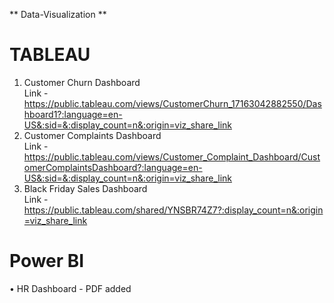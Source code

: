 ** Data-Visualization **  
# TABLEAU  
  
1. Customer Churn Dashboard  
Link - https://public.tableau.com/views/CustomerChurn_17163042882550/Dashboard1?:language=en-US&:sid=&:display_count=n&:origin=viz_share_link  
2. Customer Complaints Dashboard  
Link - https://public.tableau.com/views/Customer_Complaint_Dashboard/CustomerComplaintsDashboard?:language=en-US&:sid=&:display_count=n&:origin=viz_share_link  
3. Black Friday Sales Dashboard  
Link - https://public.tableau.com/shared/YNSBR74Z7?:display_count=n&:origin=viz_share_link  
  
# Power BI  
  • HR Dashboard - PDF added  
